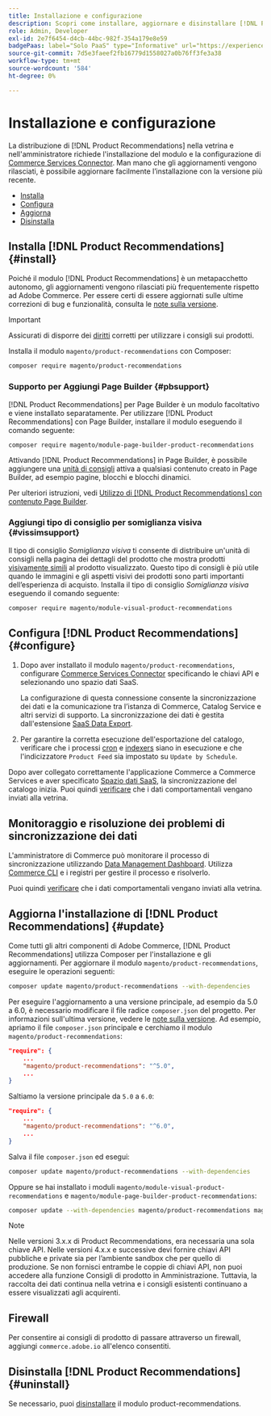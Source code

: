 ```yaml
---
title: Installazione e configurazione
description: Scopri come installare, aggiornare e disinstallare [!DNL Product Recommendations].
role: Admin, Developer
exl-id: 2e7f6454-d4cb-44bc-982f-354a179e8e59
badgePaas: label="Solo PaaS" type="Informative" url="https://experienceleague.adobe.com/en/docs/commerce/user-guides/product-solutions" tooltip="Applicabile solo ai progetti Adobe Commerce on Cloud (infrastruttura PaaS gestita da Adobe) e ai progetti on-premise."
source-git-commit: 7d5e3faeef2fb16779d1558027a0b76ff3fe3a38
workflow-type: tm+mt
source-wordcount: '584'
ht-degree: 0%

---
```


# Installazione e configurazione

La distribuzione di [!DNL Product Recommendations] nella vetrina e nell&#39;amministratore richiede l&#39;installazione del modulo e la configurazione di [Commerce Services Connector](../landing/saas.md). Man mano che gli aggiornamenti vengono rilasciati, è possibile aggiornare facilmente l’installazione con la versione più recente.

- [Installa](#install)
- [Configura](#configure)
- [Aggiorna](#update)
- [Disinstalla](#uninstall)

## Installa [!DNL Product Recommendations] {#install}

Poiché il modulo [!DNL Product Recommendations] è un metapacchetto autonomo, gli aggiornamenti vengono rilasciati più frequentemente rispetto ad Adobe Commerce. Per essere certi di essere aggiornati sulle ultime correzioni di bug e funzionalità, consulta le [note sulla versione](release-notes.md).

>[!IMPORTANT]
>
>Assicurati di disporre dei [diritti](../landing/saas.md#credentials) corretti per utilizzare i consigli sui prodotti.

Installa il modulo `magento/product-recommendations` con Composer:

```bash
composer require magento/product-recommendations
```

### Supporto per Aggiungi Page Builder {#pbsupport}

[!DNL Product Recommendations] per Page Builder è un modulo facoltativo e viene installato separatamente. Per utilizzare [!DNL Product Recommendations] con Page Builder, installare il modulo eseguendo il comando seguente:

```bash
composer require magento/module-page-builder-product-recommendations
```

Attivando [!DNL Product Recommendations] in Page Builder, è possibile aggiungere una [unità di consigli](https://experienceleague.adobe.com/en/docs/commerce-admin/page-builder/add-content/recommendations) attiva a qualsiasi contenuto creato in Page Builder, ad esempio pagine, blocchi e blocchi dinamici.

Per ulteriori istruzioni, vedi [Utilizzo di [!DNL Product Recommendations] con contenuto Page Builder](page-builder.md).

### Aggiungi tipo di consiglio per somiglianza visiva {#vissimsupport}

Il tipo di consiglio _Somiglianza visiva_ ti consente di distribuire un&#39;unità di consigli nella pagina dei dettagli del prodotto che mostra prodotti [visivamente simili](type.md#visualsim) al prodotto visualizzato. Questo tipo di consigli è più utile quando le immagini e gli aspetti visivi dei prodotti sono parti importanti dell’esperienza di acquisto. Installa il tipo di consiglio _Somiglianza visiva_ eseguendo il comando seguente:

```bash
composer require magento/module-visual-product-recommendations
```

## Configura [!DNL Product Recommendations] {#configure}

1. Dopo aver installato il modulo `magento/product-recommendations`, configurare [Commerce Services Connector](../landing/saas.md) specificando le chiavi API e selezionando uno spazio dati SaaS.

   La configurazione di questa connessione consente la sincronizzazione dei dati e la comunicazione tra l’istanza di Commerce, Catalog Service e altri servizi di supporto. La sincronizzazione dei dati è gestita dall&#39;estensione [SaaS Data Export](../data-export/overview.md).

1. Per garantire la corretta esecuzione dell&#39;esportazione del catalogo, verificare che i processi [cron](https://experienceleague.adobe.com/en/docs/commerce-operations/configuration-guide/cli/configure-cron-jobs) e [indexers](https://experienceleague.adobe.com/en/docs/commerce-operations/configuration-guide/cli/manage-indexers) siano in esecuzione e che l&#39;indicizzatore `Product Feed` sia impostato su `Update by Schedule`.

Dopo aver collegato correttamente l&#39;applicazione Commerce a Commerce Services e aver specificato [Spazio dati SaaS](../landing/saas.md#saas-configuration), la sincronizzazione del catalogo inizia. Puoi quindi [verificare](https://developer.adobe.com/commerce/services/shared-services/storefront-events/collector/verify/) che i dati comportamentali vengano inviati alla vetrina.

## Monitoraggio e risoluzione dei problemi di sincronizzazione dei dati

L&#39;amministratore di Commerce può monitorare il processo di sincronizzazione utilizzando [Data Management Dashboard](https://experienceleague.adobe.com/en/docs/commerce-admin/systems/data-transfer/data-dashboard). Utilizza [Commerce CLI](../data-export/data-export-cli-commands.md#troubleshooting) e i registri per gestire il processo e risolverlo.

Puoi quindi [verificare](https://developer.adobe.com/commerce/services/shared-services/storefront-events/collector/verify/) che i dati comportamentali vengano inviati alla vetrina.

## Aggiorna l&#39;installazione di [!DNL Product Recommendations] {#update}

Come tutti gli altri componenti di Adobe Commerce, [!DNL Product Recommendations] utilizza Composer per l&#39;installazione e gli aggiornamenti. Per aggiornare il modulo `magento/product-recommendations`, eseguire le operazioni seguenti:

```bash
composer update magento/product-recommendations --with-dependencies
```

Per eseguire l&#39;aggiornamento a una versione principale, ad esempio da 5.0 a 6.0, è necessario modificare il file radice `composer.json` del progetto. Per informazioni sull&#39;ultima versione, vedere le [note sulla versione](release-notes.md). Ad esempio, apriamo il file `composer.json` principale e cerchiamo il modulo `magento/product-recommendations`:

```json
"require": {
    ...
    "magento/product-recommendations": "^5.0",
    ...
}
```

Saltiamo la versione principale da `5.0` a `6.0`:

```json
"require": {
    ...
    "magento/product-recommendations": "^6.0",
    ...
}
```

Salva il file `composer.json` ed esegui:

```bash
composer update magento/product-recommendations --with-dependencies
```

Oppure se hai installato i moduli `magento/module-visual-product-recommendations` e `magento/module-page-builder-product-recommendations`:

```bash
composer update --with-dependencies magento/product-recommendations magento/module-visual-product-recommendations magento/module-page-builder-product-recommendations
```

>[!NOTE]
>
> Nelle versioni 3.x.x di Product Recommendations, era necessaria una sola chiave API. Nelle versioni 4.x.x e successive devi fornire chiavi API pubbliche e private sia per l’ambiente sandbox che per quello di produzione. Se non fornisci entrambe le coppie di chiavi API, non puoi accedere alla funzione Consigli di prodotto in Amministrazione. Tuttavia, la raccolta dei dati continua nella vetrina e i consigli esistenti continuano a essere visualizzati agli acquirenti.

## Firewall

Per consentire ai consigli di prodotto di passare attraverso un firewall, aggiungi `commerce.adobe.io` all&#39;elenco consentiti.

## Disinstalla [!DNL Product Recommendations] {#uninstall}

Se necessario, puoi [disinstallare](https://experienceleague.adobe.com/en/docs/commerce-operations/installation-guide/tutorials/uninstall-modules) il modulo product-recommendations.
